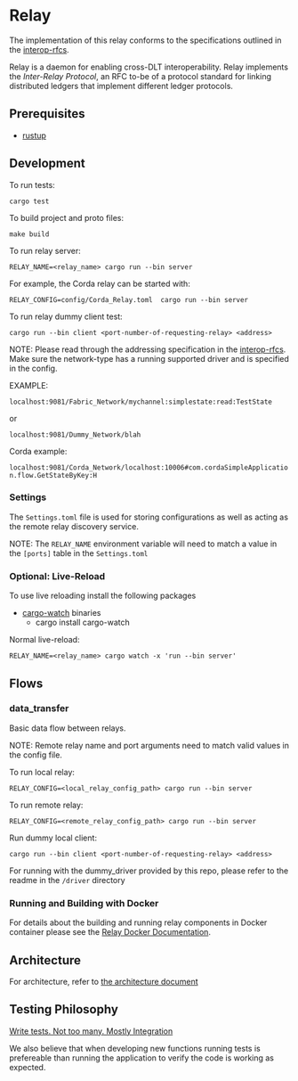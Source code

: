# Relay

The implementation of this relay conforms to the specifications outlined in the [interop-rfcs](../../interop-rfcs).

Relay is a daemon for enabling cross-DLT interoperability. Relay implements the *Inter-Relay Protocol*, an RFC to-be of a protocol standard for linking distributed ledgers that implement different ledger protocols. 

## Prerequisites

- [rustup](https://www.rust-lang.org/tools/install)

## Development

To run tests:

`cargo test`

To build project and proto files:

`make build`

To run relay server:

`RELAY_NAME=<relay_name> cargo run --bin server`

For example, the Corda relay can be started with:

`RELAY_CONFIG=config/Corda_Relay.toml  cargo run --bin server`

To run relay dummy client test:

`cargo run --bin client <port-number-of-requesting-relay> <address>`

NOTE: Please read through the addressing specification in the [interop-rfcs](../../interop-rfcs/formats/addressing.md). Make sure the network-type has a running supported driver and is specified in the config.

EXAMPLE:

`localhost:9081/Fabric_Network/mychannel:simplestate:read:TestState`

or

`localhost:9081/Dummy_Network/blah`

Corda example:

`localhost:9081/Corda_Network/localhost:10006#com.cordaSimpleApplication.flow.GetStateByKey:H`

### Settings

The `Settings.toml` file is used for storing configurations as well as acting as the remote relay discovery service.

NOTE: The `RELAY_NAME` environment variable will need to match a value in the `[ports]` table in the `Settings.toml`

### Optional: Live-Reload
To use live reloading install the following packages

- [cargo-watch](https://github.com/passcod/cargo-watch) binaries
  - cargo install cargo-watch

Normal live-reload:

`RELAY_NAME=<relay_name> cargo watch -x 'run --bin server'`

## Flows

### data_transfer

Basic data flow between relays.

NOTE: Remote relay name and port arguments need to match valid values in the config file.

To run local relay:

`RELAY_CONFIG=<local_relay_config_path> cargo run --bin server`

To run remote relay:

`RELAY_CONFIG=<remote_relay_config_path> cargo run --bin server`

Run dummy local client:

`cargo run --bin client <port-number-of-requesting-relay> <address>`

For running with the dummy_driver provided by this repo, please refer to the readme in the `/driver` directory


### Running and Building with Docker

For details about the building and running relay components in Docker container please see the [Relay Docker Documentation](relay-docker.md).

## Architecture

For architecture, refer to [the architecture document](./architecture.md)

## Testing Philosophy

[Write tests. Not too many. Mostly Integration](https://kentcdodds.com/blog/write-tests)

We also believe that when developing new functions running tests is prefereable than running the application to verify the code is working as expected.
